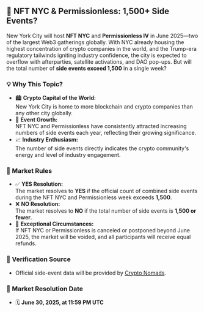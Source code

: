 ## 🗽 NFT NYC & Permissionless: 1,500+ Side Events?

New York City will host **NFT NYC** and **Permissionless IV** in June 2025—two of the largest Web3 gatherings globally. With NYC already housing the highest concentration of crypto companies in the world, and the Trump-era regulatory tailwinds igniting industry confidence, the city is expected to overflow with afterparties, satellite activations, and DAO pop-ups. But will the total number of **side events exceed 1,500** in a single week?

### 💡 Why This Topic?
- 🏙️ **Crypto Capital of the World:**  
  New York City is home to more blockchain and crypto companies than any other city globally.
- 🎉 **Event Growth:**  
  NFT NYC and Permissionless have consistently attracted increasing numbers of side events each year, reflecting their growing significance.
- 📈 **Industry Enthusiasm:**  
  The number of side events directly indicates the crypto community's energy and level of industry engagement.

### 📜 Market Rules
- ✅ **YES Resolution:**  
  The market resolves to **YES** if the official count of combined side events during the NFT NYC and Permissionless week exceeds **1,500**.
- ❌ **NO Resolution:**  
  The market resolves to **NO** if the total number of side events is **1,500 or fewer**.
- 🔄 **Exceptional Circumstances:**  
  If NFT NYC or Permissionless is canceled or postponed beyond June 2025, the market will be voided, and all participants will receive equal refunds.

### 🔗 Verification Source
- Official side-event data will be provided by [Crypto Nomads](https://cryptonomads.org/).

### 📅 Market Resolution Date
- 🗓️ **June 30, 2025, at 11:59 PM UTC**
